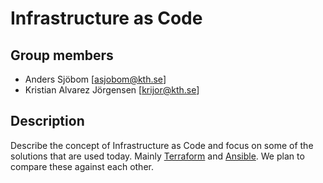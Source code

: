 # Infrastructure as Code

## Group members
- Anders Sjöbom [asjobom@kth.se]
- Kristian Alvarez Jörgensen [krijor@kth.se]

## Description
Describe the concept of Infrastructure as Code and focus on some of the solutions that are used today. Mainly [Terraform](https://www.terraform.io/) and [Ansible](https://www.ansible.com/). We plan to compare these against each other.